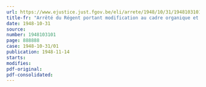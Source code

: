 ```yaml
---
url: https://www.ejustice.just.fgov.be/eli/arrete/1948/10/31/1948103101/justel
title-fr: "Arrêté du Régent portant modification au cadre organique et aux barèmes du personnel du Ministère de la Justice"
date: 1948-10-31
source:
number: 1948103101
page: 888888
case: 1948-10-31/01
publication: 1948-11-14
starts:
modifies:
pdf-original:
pdf-consolidated:
---
```


